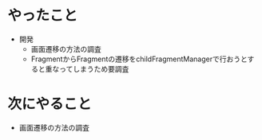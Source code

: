 # やったこと
* 開発
  * 画面遷移の方法の調査
  * FragmentからFragmentの遷移をchildFragmentManagerで行おうとすると重なってしまうため要調査
# 次にやること
* 画面遷移の方法の調査
